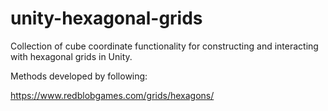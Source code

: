 # unity-hexagonal-grids

Collection of cube coordinate functionality for constructing and interacting with hexagonal grids in Unity.

Methods developed by following:

https://www.redblobgames.com/grids/hexagons/